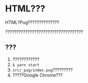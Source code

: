 # HTML???
HTML?Pug??????????????

???????????????????????????????????

## ???
1. ????????????
2. `$ yarn start`
3. `src/_pug/index.pug`?????????
4. ?????Google Chrome???
